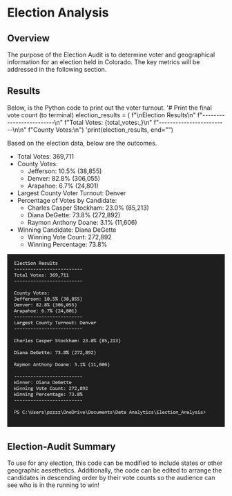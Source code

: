 # Election Analysis

## Overview
The purpose of the Election Audit is to determine voter and geographical information for an election held in Colorado. The key metrics will be addressed in the following section.

## Results
Below, is the Python code to print out the voter turnout. 
    '# Print the final vote count (to terminal)
    election_results = (
        f"\nElection Results\n"
        f"-------------------------\n"
        f"Total Votes: {total_votes:,}\n"
        f"-------------------------\n\n"
        f"County Votes:\n")
    'print(election_results, end="")
    
Based on the election data, below are the outcomes.
* Total Votes: 369,711
* County Votes:
    * Jefferson: 10.5% (38,855)
    * Denver: 82.8% (306,055)
    * Arapahoe: 6.7% (24,801)
* Largest County Voter Turnout: Denver
* Percentage of Votes by Candidate:
    * Charles Casper Stockham: 23.0% (85,213)
    * Diana DeGette: 73.8% (272,892)
    * Raymon Anthony Doane: 3.1% (11,606)
* Winning Candidate: Diana DeGette
    * Winning Vote Count: 272,892
    * Winning Percentage: 73.8%

![Results](https://github.com/jessezimm/Election_Analysis/blob/main/Election%20Analysis%20Results.PNG)
  
## Election-Audit Summary
To use for any election, this code can be modified to include states or other geographic aesethetics. Additionally, the code can be edited to arrange the candidates in descending order by their vote counts so the audience can see who is in the running to win!
